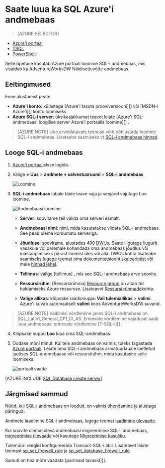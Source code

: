 <properties
   pageTitle="Luua andmebaas SQL Azure'i portaalis | Microsoft Azure'i"
   description="Saate teada, kuidas luua Azure'i portaalis Azure SQL-i andmebaas"
   services="sql-data-warehouse"
   documentationCenter="NA"
   authors="barbkess"
   manager="jhubbard"
   editor=""
   tags="azure-sql-data-warehouse"/>

<tags
   ms.service="sql-data-warehouse"
   ms.devlang="NA"
   ms.topic="hero-article"
   ms.tgt_pltfrm="NA"
   ms.workload="data-services"
   ms.date="08/25/2016"
   ms.author="barbkess;lodipalm;sonyama"/>

# <a name="create-an-azure-sql-data-warehouse"></a>Saate luua ka SQL Azure'i andmebaas

> [AZURE.SELECTOR]
- [Azure'i portaal](sql-data-warehouse-get-started-provision.md)
- [TSQL](sql-data-warehouse-get-started-create-database-tsql.md)
- [PowerShelli](sql-data-warehouse-get-started-provision-powershell.md)

Selle õpetuse kasutab Azure portaali loomine SQL-i andmebaas, mis sisaldab ka AdventureWorksDW Näidisettevõtte andmebaas.


## <a name="prerequisites"></a>Eeltingimused

Enne alustamist peate.

- **Azure'i konto**: külastage [Azure'i tasuta prooviversiooni][] või [MSDN-i Azure'i][] konto loomiseks.
- **Azure SQL-i server**: üksikasjalikumat teavet leiate [Azure'i SQL-andmebaasi loogilise server Azure'i portaalis loomine][] .

> [AZURE.NOTE] Uue arveldatavate teenuse võib põhjustada loomine SQL-i andmebaas.  Lisateabe saamiseks vt [SQL-i andmebaas hinnad][] .

## <a name="create-a-sql-data-warehouse"></a>Looge SQL-i andmebaas

1. [Azure'i portaali](https://portal.azure.com)sisse logida.

2. Valige **+ Uus** > **andmete + salvestusruumi** > **SQL-i andmebaas**.

    ![Loomine](./media/sql-data-warehouse-get-started-provision/create-sample.gif)

3. **SQL-i andmebaas** labale täide teave vaja ja seejärel vajutage Loo loomine.

    ![Andmebaasi loomine](./media/sql-data-warehouse-get-started-provision/create-database.png)

    - **Server**: soovitame teil valida oma serveri esmalt.  

    - **Andmebaasi nimi**: nimi, mida kasutatakse viidata SQL-i andmebaas.  See peab olema kordumatu serveriga.
    
    - **Jõudluse**: soovitame, alustades 400 [DWUs][DWU]. Saate liigutage liugurit vasakule või paremale kohandada oma andmebaas jõudlus või mastaapimiseks pärast loomist üles või alla.  DWUs kohta lisateabe saamiseks lugege teemat oma dokumentatsiooni [skaleerimist](./sql-data-warehouse-manage-compute-overview.md) või meie [hinnad lehel][SQL-i andmebaas hinnad]. 

    - **Tellimus**: valige [tellimus] , mis see SQL-i andmebaas arve soovite.

    - **Ressursirühm**: [Ressursirühma] [ Resource group] on aitab teil haldamiseks Azure ressursse. Lisateavet [Ressursi rühmade](../azure-resource-manager/resource-group-overview.md)kohta.

    - **Valige allikas**: klõpsake raadionuppu **Vali tulemiallikas** > **valimi**. Azure'i kuvab automaatselt **valimi** koos AdventureWorksDW suvand.

> [AZURE.NOTE] Vaikimisi võrdlemine jaoks SQL-i andmebaas on SQL_Latin1_General_CP1_CI_AS. Erinevate võrdlemine vajadusel saab luua andmebaasi erinevate võrdlemine [T-SQL-i][] .

4. Klõpsake nuppu **Loo** luua oma SQL-andmebaas.

5. Oodake mõni minut. Kui teie andmebaas on valmis, tuleks tagastada [Azure portaali](https://portal.azure.com). Leiate oma SQL-i andmebaas armatuurlauale loetletud jaotises SQL-andmebaase või ressursirühm, mida kasutasite selle loomiseks. 

    ![portaali vaade](./media/sql-data-warehouse-get-started-provision/database-portal-view.png)

[AZURE.INCLUDE [SQL Database create server](../../includes/sql-database-create-new-server-firewall-portal.md)] 

## <a name="next-steps"></a>Järgmised sammud

Nüüd, kui SQL-i andmebaas on loodud, on valmis [ühendamine](./sql-data-warehouse-connect-overview.md) ja alustage päringud.

Andmete laadimine SQL-i andmebaas, lugege teemat [laadimine ülevaade](./sql-data-warehouse-overview-load.md).

Kui soovite olemasoleva andmebaasi migreerimine SQL-i andmebaas, [migreerimise ülevaade](./sql-data-warehouse-overview-migrate.md) või kasutage [Migreerimise kasuliku](./sql-data-warehouse-migrate-migration-utility.md).

Tulemüüri reeglid konfigureerida Transact-SQL-i abil. Lisateavet leiate teemast [sp_set_firewall_rule][] ja [sp_set_database_firewall_rule][].

Samuti on hea mõte vaadata [parimaid tavasid][].

<!--Article references-->
[Luua Azure'i SQL-andmebaasi loogilise server Azure'i portaalis]: ../sql-database/sql-database-get-started.md#create-an-azure-sql-database-logical-server
[Create an Azure SQL Database logical server with PowerShell]: ../sql-database/sql-database-get-started-powershell.md#database-setup-create-a-resource-group-server-and-firewall-rule
[resource groups]: ../resource-group-template-deploy-portal.md
[Head tavad]: sql-data-warehouse-best-practices.md
[DWU]: sql-data-warehouse-overview-what-is.md#data-warehouse-units
[tellimuse]: ../azure-glossary-cloud-terminology.md#subscription
[resource group]: ../azure-glossary-cloud-terminology.md#resource-group
[T-SQL-IS]: ./sql-data-warehouse-get-started-create-database-tsql.md
 
<!--MSDN references-->
[sp_set_firewall_rule]: https://msdn.microsoft.com/library/dn270017.aspx
[sp_set_database_firewall_rule]: https://msdn.microsoft.com/library/dn270010.aspx

<!--Other Web references-->
[SQL-i andmebaas hinnad]: https://azure.microsoft.com/pricing/details/sql-data-warehouse/
[Azure'i tasuta prooviversioon]: https://azure.microsoft.com/pricing/free-trial/?WT.mc_id=A261C142F
[MSDN-i Azure krediiti]: https://azure.microsoft.com/pricing/member-offers/msdn-benefits-details/?WT.mc_id=A261C142F

